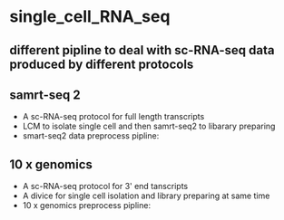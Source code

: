 # single_cell_RNA_seq

## different pipline to deal with sc-RNA-seq data produced by different protocols

## samrt-seq 2
+ A sc-RNA-seq protocol for full length transcripts
+ LCM to isolate single cell and then samrt-seq2 to libarary preparing
+ smart-seq2 data preprocess pipline:

## 10 x genomics
+ A sc-RNA-seq protocol for 3' end tanscripts
+ A divice for single cell isolation and library preparing at same time
+ 10 x genomics preprocess pipline:


